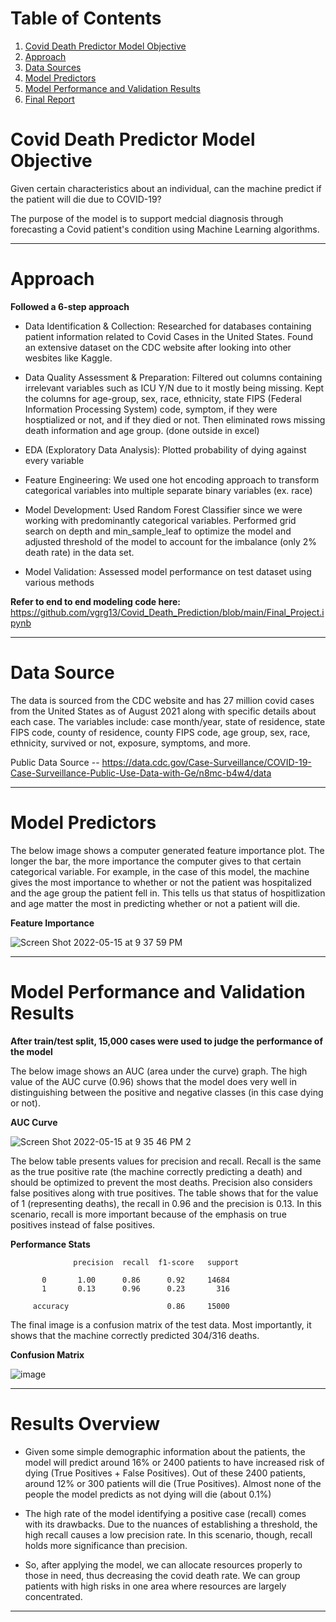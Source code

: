 # Table of Contents
1. [Covid Death Predictor Model Objective](#Covid-Death-Predictor-Model-Objective)
2. [Approach](#Approach)
3. [Data Sources](#Data-Sources)
4. [Model Predictors](#Model-Predictors)
5. [Model Performance and Validation Results](#Model-Performance-and-Validation-Results)
6. [Final Report](#Final-Report)

# Covid Death Predictor Model Objective
Given certain characteristics about an individual, can the machine predict if the patient will die due to COVID-19? 

The purpose of the model is to support medcial diagnosis through forecasting a Covid patient's condition using Machine Learning algorithms.

***

# Approach

**Followed a 6-step approach**

- Data Identification & Collection: Researched for databases containing patient information related to Covid Cases in the United States. Found an extensive dataset on the CDC website after looking into other wesbites like Kaggle. 

- Data Quality Assessment & Preparation: Filtered out columns containing irrelevant variables such as ICU Y/N due to it mostly being missing. Kept the columns for age-group, sex, race, ethnicity, state FIPS (Federal Information Processing System) code, symptom, if they were hosptialized or not, and if they died or not. Then eliminated rows missing death information and age group. (done outside in excel)

- EDA (Exploratory Data Analysis): Plotted probability of dying against every variable

- Feature Engineering: We used one hot encoding approach to transform categorical variables into multiple separate binary variables (ex. race)

- Model Development: Used Random Forest Classifier since we were working with predominantly categorical variables. Performed grid search on depth and min_sample_leaf to optimize the model and adjusted threshold of the model to account for the imbalance (only 2% death rate) in the data set.

- Model Validation: Assessed model performance on test dataset using various methods

**Refer to end to end modeling code here:**
https://github.com/vgrg13/Covid_Death_Prediction/blob/main/Final_Project.ipynb

***

# Data Source

The data is sourced from the CDC website and has 27 million covid cases from the United States as of August 2021 along with specific details about each case. The variables include: case month/year, state of residence, state FIPS code, county of residence, county FIPS code, age group, sex, race, ethnicity, survived or not, exposure, symptoms, and more.

Public Data Source -- https://data.cdc.gov/Case-Surveillance/COVID-19-Case-Surveillance-Public-Use-Data-with-Ge/n8mc-b4w4/data

***

# Model Predictors

The below image shows a computer generated feature importance plot. The longer the bar, the more importance the computer gives to that certain categorical variable. For example, in the case of this model, the machine gives the most importance to whether or not the patient was hospitalized and the age group the patient fell in. This tells us that status of hospitlization and age matter the most in predicting whether or not a patient will die. 

**Feature Importance**

![Screen Shot 2022-05-15 at 9 37 59 PM](https://user-images.githubusercontent.com/88556975/168505567-202f281d-e767-403a-84e9-40a10f2f5157.png)

***

# Model Performance and Validation Results

**After train/test split, 15,000 cases were used to judge the performance of the model**

The below image shows an AUC (area under the curve) graph. The high value of the AUC curve (0.96) shows that the model does very well in distinguishing between the positive and negative classes (in this case dying or not). 

**AUC Curve**

![Screen Shot 2022-05-15 at 9 35 46 PM 2](https://user-images.githubusercontent.com/88556975/168505471-83a3a19d-7453-4b40-a4f0-23d0dab6f0f2.png)

The below table presents values for precision and recall. Recall is the same as the true positive rate (the machine correctly predicting a death) and should be optimized to prevent the most deaths. Precision also considers false positives along with true positives. The table shows that for the value of 1 (representing deaths), the recall in 0.96 and the precision is 0.13. In this scenario, recall is more important because of the emphasis on true positives instead of false positives. 


**Performance Stats**

                  precision  recall  f1-score   support

           0       1.00      0.86      0.92     14684
           1       0.13      0.96      0.23       316

         accuracy                      0.86     15000


The final image is a confusion matrix of the test data. Most importantly, it shows that the machine correctly predicted 304/316 deaths. 

**Confusion Matrix**

![image](https://user-images.githubusercontent.com/88556975/168504832-88cf0106-0648-4bcf-af3f-934338487d7b.png)

***

# Results Overview

- Given some simple demographic information about the patients, the model will predict around 16% or 2400 patients to have increased risk of dying (True Positives + False Positives). Out of these 2400 patients, around 12% or 300 patients will die (True Positives). Almost none of the people the model predicts as not dying will die (about 0.1%)

- The high rate of the model identifying a positive case (recall) comes with its drawbacks. Due to the nuances of establishing a threshold, the high recall causes a low precision rate. In this scenario, though, recall holds more significance than precision. 

- So, after applying the model, we can allocate resources properly to those in need, thus decreasing the covid death rate. We can group patients with high risks in one area where resources are largely concentrated.

***

